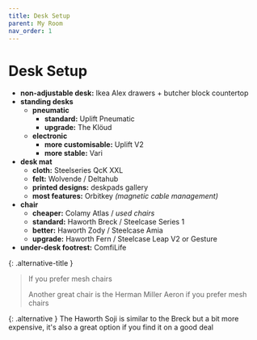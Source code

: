 ```yaml
---
title: Desk Setup
parent: My Room
nav_order: 1
---
```

# Desk Setup

- **non-adjustable desk:** Ikea Alex drawers + butcher block countertop
- **standing desks** 
	- **pneumatic** 
		- **standard:** Uplift Pneumatic
		- **upgrade:** The Klöud
	- **electronic** 
		- **more customisable:** Uplift V2
		- **more stable:** Vari
- **desk mat** 
	- **cloth:** Steelseries QcK XXL
	- **felt:** Wolvende / Deltahub
	- **printed designs:** deskpads gallery
	- **most features:** Orbitkey *(magnetic cable management)*
- **chair**
	- **cheaper:** Colamy Atlas / *used chairs*
	- **standard:** Haworth Breck / Steelcase Series 1
	- **better:** Haworth Zody / Steelcase Amia
	- **upgrade:** Haworth Fern / Steelcase Leap V2 or Gesture
- **under-desk footrest:** ComfiLife

{: .alternative-title }
> If you prefer mesh chairs
> 
> Another great chair is the Herman Miller Aeron if you prefer mesh chairs

{: .alternative }
The Haworth Soji is similar to the Breck but a bit more expensive, it's also a great option if you find it on a good deal